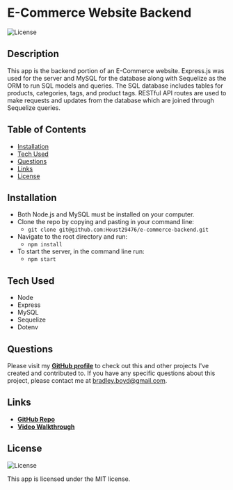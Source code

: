 # E-Commerce Website Backend

![License](https://img.shields.io/badge/License%3A-MIT-green.svg)

## Description

This app is the backend portion of an E-Commerce website. Express.js was used for the server and MySQL for the database along with Sequelize as the ORM to run SQL models and queries.
The SQL database includes tables for products, categories, tags, and product tags. RESTful API routes are used to make requests and updates from the database which are joined through Sequelize queries.

## Table of Contents

- [Installation](#installation)
- [Tech Used](#tech-used)
- [Questions](#questions)
- [Links](#links)
- [License](#license)

## Installation

- Both Node.js and MySQL must be installed on your computer.
- Clone the repo by copying and pasting in your command line:
  - `git clone git@github.com:Houst29476/e-commerce-backend.git`
- Navigate to the root directory and run:
  - `npm install`
- To start the server, in the command line run:
  - `npm start`

## Tech Used

- Node
- Express
- MySQL
- Sequelize
- Dotenv

## Questions

Please visit my **[GitHub profile](https://github.com/houst29476/)** to check out this and other projects I've created and contributed to.
If you have any specific questions about this project, please contact me at <bradley.boyd@gmail.com>.

## Links

- **[GitHub Repo](https://github.com/houst29476/e-commerce-backend/)**
- **[Video Walkthrough](https://drive.google.com/file/d/1AX6cs0vh1s2E29LQ3aeWV42pMhibPlS6/view)**

## License

![License](https://img.shields.io/badge/License%3A-MIT-green.svg)

This app is licensed under the MIT license.
